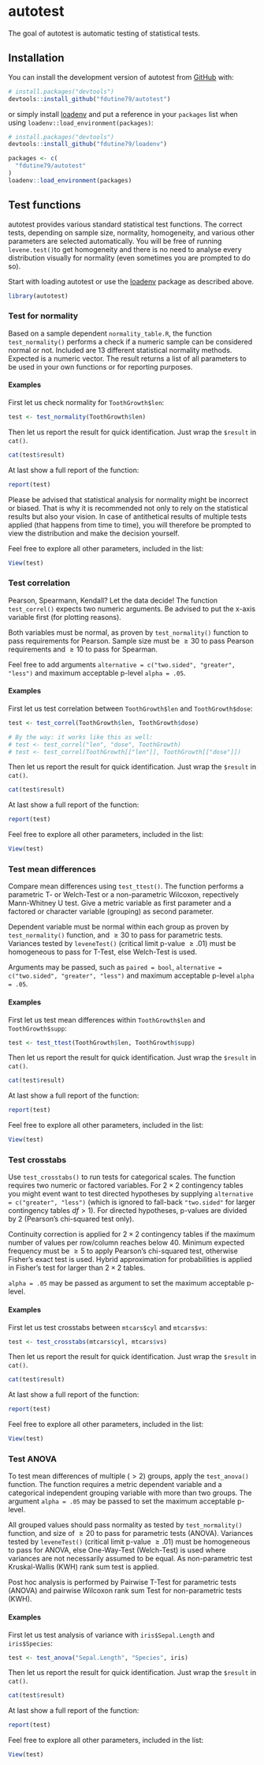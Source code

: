 
# autotest

The goal of autotest is automatic testing of statistical tests.

## Installation

You can install the development version of autotest from
[GitHub](https://github.com/) with:

``` r
# install.packages("devtools")
devtools::install_github("fdutine79/autotest")
```

or simply install [loadenv](https://github.com/fdutine79/loadenv) and
put a reference in your `packages` list when using
`loadenv::load_environment(packages)`:

``` r
# install.packages("devtools")
devtools::install_github("fdutine79/loadenv")

packages <- c(
  "fdutine79/autotest"
)
loadenv::load_environment(packages)
```

## Test functions

autotest provides various standard statistical test functions. The
correct tests, depending on sample size, normality, homogeneity, and
various other parameters are selected automatically. You will be free of
running `levene.test()`to get homogeneity and there is no need to
analyse every distribution visually for normality (even sometimes you
are prompted to do so).

Start with loading autotest or use the
[loadenv](https://github.com/fdutine79/loadenv) package as described
above.

``` r
library(autotest)
```

### Test for normality

Based on a sample dependent `normality_table.R`, the function
`test_normality()` performs a check if a numeric sample can be
considered normal or not. Included are 13 different statistical
normality methods. Expected is a numeric vector. The result returns a
list of all parameters to be used in your own functions or for reporting
purposes.

#### Examples

First let us check normality for `ToothGrowth$len`:

``` r
test <- test_normality(ToothGrowth$len)
```

Then let us report the result for quick identification. Just wrap the
`$result` in `cat()`.

``` r
cat(test$result)
```

At last show a full report of the function:

``` r
report(test)
```

Please be advised that statistical analysis for normality might be
incorrect or biased. That is why it is recommended not only to rely on
the statistical results but also your vision. In case of antithetical
results of multiple tests applied (that happens from time to time), you
will therefore be prompted to view the distribution and make the
decision yourself.

Feel free to explore all other parameters, included in the list:

``` r
View(test)
```

### Test correlation

Pearson, Spearmann, Kendall? Let the data decide! The function
`test_correl()` expects two numeric arguments. Be advised to put the
x-axis variable first (for plotting reasons).

Both variables must be normal, as proven by `test_normality()` function
to pass requirements for Pearson. Sample size must be $\ge 30$ to pass
Pearson requirements and $\ge 10$ to pass for Spearman.

Feel free to add arguments
`alternative = c("two.sided", "greater", "less")` and maximum acceptable
p-level `alpha = .05`.

#### Examples

First let us test correlation between `ToothGrowth$len` and
`ToothGrowth$dose`:

``` r
test <- test_correl(ToothGrowth$len, ToothGrowth$dose)

# By the way: it works like this as well:
# test <- test_correl("len", "dose", ToothGrowth)
# test <- test_correl(ToothGrowth[["len"]], ToothGrowth[["dose"]])
```

Then let us report the result for quick identification. Just wrap the
`$result` in `cat()`.

``` r
cat(test$result)
```

At last show a full report of the function:

``` r
report(test)
```

Feel free to explore all other parameters, included in the list:

``` r
View(test)
```

### Test mean differences

Compare mean differences using `test_ttest()`. The function performs a
parametric T- or Welch-Test or a non-parametric Wilcoxon, repectively
Mann-Whitney U test. Give a metric variable as first parameter and a
factored or character variable (grouping) as second parameter.

Dependent variable must be normal within each group as proven by
`test_normality()` function, and $\ge 30$ to pass for parametric tests.
Variances tested by `leveneTest()` (critical limit p-value $\ge .01$)
must be homogeneous to pass for T-Test, else Welch-Test is used.

Arguments may be passed, such as `paired = bool`,
`alternative = c("two.sided", "greater", "less")` and maximum acceptable
p-level `alpha = .05`.

#### Examples

First let us test mean differences within `ToothGrowth$len` and
`ToothGrowth$supp`:

``` r
test <- test_ttest(ToothGrowth$len, ToothGrowth$supp)
```

Then let us report the result for quick identification. Just wrap the
`$result` in `cat()`.

``` r
cat(test$result)
```

At last show a full report of the function:

``` r
report(test)
```

Feel free to explore all other parameters, included in the list:

``` r
View(test)
```

### Test crosstabs

Use `test_crosstabs()` to run tests for categorical scales. The function
requires two numeric or factored variables. For $2 \times 2$ contingency
tables you might event want to test directed hypotheses by supplying
`alternative = c("greater", "less")` (which is ignored to fall-back
`"two.sided"` for larger contingency tables $df \gt 1$). For directed
hypotheses, p-values are divided by $2$ (Pearson’s chi-squared test
only).

Continuity correction is applied for $2 \times 2$ contingency tables if
the maximum number of values per row/column reaches below $40$. Minimum
expected frequency must be $\ge 5$ to apply Pearson’s chi-squared test,
otherwise Fisher’s exact test is used. Hybrid approximation for
probabilities is applied in Fisher’s test for larger than $2 \times 2$
tables.

`alpha = .05` may be passed as argument to set the maximum acceptable
p-level.

#### Examples

First let us test crosstabs between `mtcars$cyl` and `mtcars$vs`:

``` r
test <- test_crosstabs(mtcars$cyl, mtcars$vs)
```

Then let us report the result for quick identification. Just wrap the
`$result` in `cat()`.

``` r
cat(test$result)
```

At last show a full report of the function:

``` r
report(test)
```

Feel free to explore all other parameters, included in the list:

``` r
View(test)
```

### Test ANOVA

To test mean differences of multiple ($\gt 2$) groups, apply the
`test_anova()` function. The function requires a metric dependent
variable and a categorical independent grouping variable with more than
two groups. The argument `alpha = .05` may be passed to set the maximum
acceptable p-level.

All grouped values should pass normality as tested by `test_normality()`
function, and size of $\ge 20$ to pass for parametric tests (ANOVA).
Variances tested by `leveneTest()` (critical limit p-value $\ge .01$)
must be homogeneous to pass for ANOVA, else One-Way-Test (Welch-Test) is
used where variances are not necessarily assumed to be equal. As
non-parametric test Kruskal-Wallis (KWH) rank sum test is applied.

Post hoc analysis is performed by Pairwise T-Test for parametric tests
(ANOVA) and pairwise Wilcoxon rank sum Test for non-parametric tests
(KWH).

#### Examples

First let us test analysis of variance with `iris$Sepal.Length` and
`iris$Species`:

``` r
test <- test_anova("Sepal.Length", "Species", iris)
```

Then let us report the result for quick identification. Just wrap the
`$result` in `cat()`.

``` r
cat(test$result)
```

At last show a full report of the function:

``` r
report(test)
```

Feel free to explore all other parameters, included in the list:

``` r
View(test)
```
